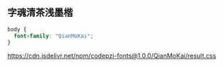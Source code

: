 ## 字魂清茶浅墨楷

```css
body {
  font-family: "QianMoKai";
}
```

https://cdn.jsdelivr.net/npm/codepzj-fonts@1.0.0/QianMoKai/result.css
